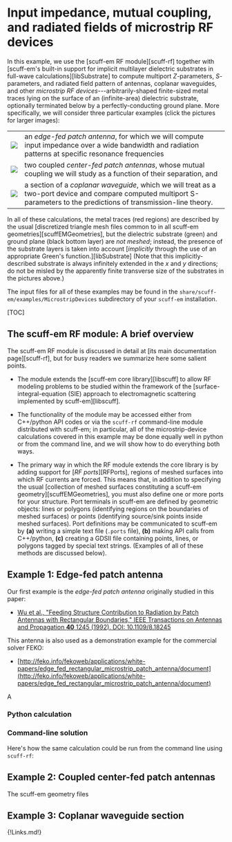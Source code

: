 <h1> Input impedance, mutual coupling, and radiated fields of microstrip RF devices </h1>

In this example, we use the
[<span class=SC>scuff-em</span> RF module][scuff-rf]
together with
[<span class=SC>scuff-em</span>'s built-in support for
implicit multilayer dielectric substrates in full-wave calculations][libSubstrate]
to compute multiport $Z$-parameters, $S$-parameters, and radiated
field pattern of antennas, coplanar waveguides, and other *microstrip RF
devices*---arbitrarily-shaped finite-sized metal traces lying on the surface of
an (infinite-area) dielectric substrate, optionally terminated below by a
perfectly-conducting ground plane. More specifically, we will consider 
three particular examples (click the pictures for larger images):

|                                                  |                                                                                                                                                                             |
|:------------------------------------------------:|:----------------------------------------------------------------------------------------------------------------------------------------------------------------------------|
|[![](EFAntenna.png)](EFAntenna.png)               | an *edge-fed patch antenna*, for which we will compute input impedance over a wide bandwidth and radiation patterns at specific resonance frequencies                       |
|[![](CoupledAntennas.png)](CoupledAntennas.png)   | two coupled *center-fed patch antennas*, whose mutual coupling we will study as a function of their separation, and                                                         |
|[![](CPW.png)](CPW.png)                           | a section of a *coplanar waveguide*, which we will treat as a two-port device and compare computed multiport S-parameters to the predictions of transmission-line theory.   |

In all of these calculations, the metal traces (red regions) are described by
the usual [discretized triangle mesh files common to in all <span class=SC>scuff-em</span>
geometries][scuffEMGeometries], but the dielectric substrate (green) and ground plane
(black bottom layer) are *not meshed*; instead, the presence of the substrate layers
is taken into account 
[*implicitly* through the use of an appropriate Green's function.][libSubstrate]
(Note that this implicitly-described substrate is always infinitely extended in the
$x$ and $y$ directions; do not be misled by the apparently finite transverse size of
the substrates in the pictures above.)

The input files for all of these examples may be found in
the `share/scuff-em/examples/MicrostripDevices`
subdirectory of your `scuff-em` installation.

[TOC]

## The <span class=SC>scuff-em</span> RF module: A brief overview

The <span class=SC>scuff-em</span> RF module is discussed in detail
at [its main documentation page][scuff-rf], but for busy readers
we summarize here some salient points.

+ The module extends the [<span class=SC>scuff-em</span> core library][libscuff] to
  allow RF modeling problems to be studied within the framework of the
  [surface-integral-equation (SIE) approach to electromagnetic scattering implemented by <span class=SC>scuff-em</span>][libscuff].

+ The functionality of the module may be accessed either from C++/python
  API codes or via the `scuff-rf` command-line module distributed with
  <span class=SC>scuff-em</span>; in particular, all of the microstrip-device
  calculations covered in this example may be done equally well
  in python or from the command line, and we will show how to do everything
  both ways.

+ The primary way in which the RF module extends the core library is by adding
  support for [*RF ports*][RFPorts], regions of meshed surfaces into which RF currents are
  forced. This means that, in addition to specifying the usual
  [collection of meshed surfaces constituting a <span class=SC>scuff-em</span> geometry][scuffEMGeometries],
  you must also define one or more ports for your structure.
  Port terminals in <span class=SC>scuff-em</span> are defined by geometric objects:
  lines or polygons (identifying regions on the boundaries of meshed surfaces)
  or points (identifying source/sink points inside meshed surfaces).
  Port definitions may be communicated to <span class=SC>scuff-em</span> by
  **(a)** writing a simple text file (`.ports` file),
  **(b)** making API calls from C++/python,
  **(c)** creating a GDSII file containing points, lines, or polygons tagged by special text strings.
  (Examples of all of these methods are discussed below).

## Example 1: Edge-fed patch antenna

Our first example is the *edge-fed patch antenna* originally studied in this paper:

+ [Wu et al., "Feeding Structure Contribution to Radiation by Patch Antennas with Rectangular Boundaries," IEEE Transactions on Antennas and Propagation **40** 1245 (1992). DOI: 10.1109/8.18245](https://doi.org/10.1109/8.182458)

This antenna is also used as a demonstration example for the commercial solver FEKO:

+ [http://feko.info/fekoweb/applications/white-papers/edge_fed_rectangular_microstrip_patch_antenna/document](http://feko.info/fekoweb/applications/white-papers/edge_fed_rectangular_microstrip_patch_antenna/document)

A

### Python calculation

### Command-line solution

Here's how the same calculation could be run from the command line using `scuff-rf`:

## Example 2: Coupled center-fed patch antennas

<a name="CoupledAntennaSCUFFGEOFile">

The <span class=SC>scuff-em</span> geometry files

## Example 3: Coplanar waveguide section

{!Links.md!}

